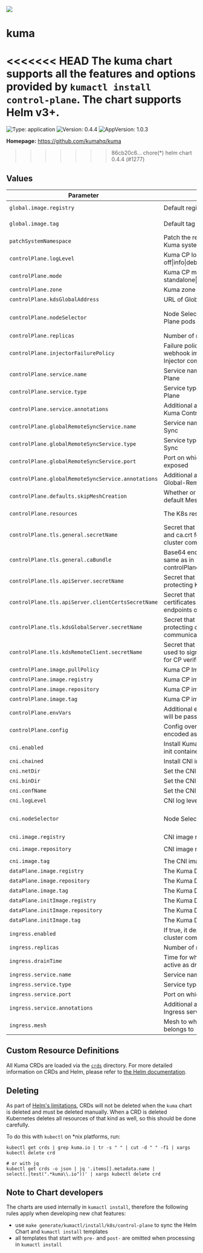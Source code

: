 [![][kuma-logo]][kuma-url]

# kuma

<<<<<<< HEAD
The kuma chart supports all the features and options provided by `kumactl install control-plane`.
The chart supports Helm v3+.
=======
![Type: application](https://img.shields.io/badge/Type-application-informational?style=flat-square) ![Version: 0.4.4](https://img.shields.io/badge/Version-0.4.4-informational?style=flat-square) ![AppVersion: 1.0.3](https://img.shields.io/badge/AppVersion-1.0.3-informational?style=flat-square)

**Homepage:** <https://github.com/kumahq/kuma>
>>>>>>> 86cb20c6... chore(*) helm chart 0.4.4 (#1277)

## Values

| Parameter                                          | Description                                                                                         | Default                                                  |
|----------------------------------------------------|-----------------------------------------------------------------------------------------------------|----------------------------------------------------------|
| `global.image.registry`                            | Default registry for all Kuma images                                                                | `kong-docker-kuma-docker.bintray.io`                     |
| `global.image.tag`                                 | Default tag for all Kuma images                                                                     | nil, defaults to Chart.AppVersion                        |
| `patchSystemNamespace`                             | Patch the release namespace with the Kuma system label                                              | `true`                                                   |
| `controlPlane.logLevel`                            | Kuma CP log level: one of off\|info\|debug                                                          | `info`                                                   |
| `controlPlane.mode`                                | Kuma CP modes: one of standalone\|remote\|global                                                    | `standalone`                                             |
| `controlPlane.zone`                                | Kuma zone name                                                                                      | nil                                                      |
| `controlPlane.kdsGlobalAddress`                    | URL of Global Kuma CP                                                                               |                                                          |
| `controlPlane.nodeSelector`                        | Node Selector for the Kuma Control Plane pods                                                       | `{ kubernetes.io/os: linux, kubernetes.io/arch: amd64 }` |
| `controlPlane.replicas`                            | Number of replicas of the Kuma CP                                                                   | 1                                                        |
| `controlPlane.injectorFailurePolicy`               | Failure policy of the mutating webhook implemented by the Kuma Injector component                   | `Ignore`                                                 |
| `controlPlane.service.name`                        | Service name of the Kuma Control Plane                                                              | nil                                                      |
| `controlPlane.service.type`                        | Service type of the Kuma Control Plane                                                              | ClusterIP                                                |
| `controlPlane.service.annotations`                 | Additional annotations to put on the Kuma Control Plane service                                     | {}                                                       |
| `controlPlane.globalRemoteSyncService.name`        | Service name of the Global-Remote Sync                                                              | nil                                                      |
| `controlPlane.globalRemoteSyncService.type`        | Service type of the Global-Remote Sync                                                              | LoadBalancer                                             |
| `controlPlane.globalRemoteSyncService.port`        | Port on which Global-Remote Sync is exposed                                                         | 5685                                                     |
| `controlPlane.globalRemoteSyncService.annotations` | Additional annotations to put on the Global-Remote Sync service                                     | {}                                                       |
| `controlPlane.defaults.skipMeshCreation`           | Whether or not to skip creating the default Mesh                                                    | `true`                                                   |
| `controlPlane.resources`                           | The K8s resources spec for Kuma CP                                                                  | nil, differs based on mode                               |
| `controlPlane.tls.general.secretName`              | Secret that contains tls.crt, key.crt and ca.crt for protecting Kuma in-cluster communication       | nil, generated and self-signed                           |
| `controlPlane.tls.general.caBundle`                | Base64 encoded CA certificate (the same as in controlPlane.tls.general.secret#ca.crt)               | nil, generated and self-signed                           |
| `controlPlane.tls.apiServer.secretName`            | Secret that contains tls.crt, key.crt for protecting Kuma API on HTTPS                              | nil, autoconfigured from tls.general.secret              |
| `controlPlane.tls.apiServer.clientCertsSecretName` | Secret that contains list of .pem certificates that can access admin endpoints of Kuma API on HTTPS | nil                                                      |
| `controlPlane.tls.kdsGlobalServer.secretName`      | Secret that contains tls.crt, key.crt for protecting cross cluster communication                    | nil, autoconfigured from tls.general.secret              |
| `controlPlane.tls.kdsRemoteClient.secretName`      | Secret that contains ca.crt which was used to sign KDS Global server. Used for CP verification      | nil                                                      |
| `controlPlane.image.pullPolicy`                    | Kuma CP ImagePullPolicy                                                                             | `IfNotPresent`                                           |
| `controlPlane.image.registry`                      | Kuma CP image registry                                                                              | nil, uses global                                         |
| `controlPlane.image.repository`                    | Kuma CP image repository                                                                            | `kuma-cp`                                                |
| `controlPlane.image.tag`                           | Kuma CP image tag                                                                                   | nil, uses global                                         |
| `controlPlane.envVars`                             | Additional environment variables that will be passed to the control plane                           | {}                                                       |
| `controlPlane.config`                              | Config overrides for Kuma CP (YAML encoded as string)                                               |                                                          |
| `cni.enabled`                                      | Install Kuma with CNI instead of proxy init container                                               | `false`                                                  |
| `cni.chained`                                      | Install CNI in chained mode                                                                         | `false`                                                  |
| `cni.netDir`                                       | Set the CNI install directory                                                                       | `/etc/cni/multus/net.d`                                  |
| `cni.binDir`                                       | Set the CNI binary directory                                                                        | `/var/lib/cni/bin`                                       |
| `cni.confName`                                     | Set the CNI configuration name                                                                      | `kuma-cni.conf`                                          |
| `cni.logLevel`                                     | CNI log level: one of off\|info\|debug                                                              | `info`                                                   |
| `cni.nodeSelector`                                 | Node Selector for the CNI pods                                                                      | `{ kubernetes.io/os: linux, kubernetes.io/arch: amd64 }` |
| `cni.image.registry`                               | CNI image registry                                                                                  | `docker.io`                                              |
| `cni.image.repository`                             | CNI image repository                                                                                | `lobkovilya/install-cni`                                 |
| `cni.image.tag`                                    | The CNI image tag                                                                                   | `0.0.2`                                                  |
| `dataPlane.image.registry`                         | The Kuma DP image registry                                                                          | nil, uses global                                         |
| `dataPlane.image.repository`                       | The Kuma DP image repository                                                                        | `kuma-cp`                                                |
| `dataPlane.image.tag`                              | The Kuma DP image tag                                                                               | nil, uses global                                         |
| `dataPlane.initImage.registry`                     | The Kuma DP init image registry                                                                     | nil, uses global                                         |
| `dataPlane.initImage.repository`                   | The Kuma DP init image repository                                                                   | `kuma-init`                                              |
| `dataPlane.initImage.tag`                          | The Kuma DP init image tag                                                                          | nil, uses global                                         |
| `ingress.enabled`                                  | If true, it deploys Ingress for cross cluster communication                                         | false                                                    |
| `ingress.replicas`                                 | Number of replicas of the Ingress                                                                   | 1                                                        |
| `ingress.drainTime`                                | Time for which old listener will still be active as draining                                        | 30s                                                      |
| `ingress.service.name`                             | Service name of the Ingress                                                                         | nil                                                      |
| `ingress.service.type`                             | Service type of the Ingress                                                                         | LoadBalancer                                             |
| `ingress.service.port`                             | Port on which Ingress is exposed                                                                    | 10001                                                    |
| `ingress.service.annotations`                      | Additional annotations to put on the Ingress service                                                | {}                                                       |
| `ingress.mesh`                                     | Mesh to which Dataplane Ingress belongs to                                                          | default                                                  |

## Custom Resource Definitions

All Kuma CRDs are loaded via the [`crds`](crds) directory. For more detailed information on CRDs and Helm,
please refer to [the Helm documentation][helm-crd].

## Deleting

As part of [Helm's limitations][helm-crd-limitations], CRDs will not be deleted when the `kuma` chart is deleted and 
must be deleted manually. When a CRD is deleted Kubernetes deletes all resources of that kind as well, so this should
be done carefully.

To do this with `kubectl` on *nix platforms, run: 

```shell
kubectl get crds | grep kuma.io | tr -s " " | cut -d " " -f1 | xargs kubectl delete crd

# or with jq
kubectl get crds -o json | jq '.items[].metadata.name | select(.|test(".*kuma\\.io"))' | xargs kubectl delete crd
```

## Note to Chart developers

The charts are used internally in `kumactl install`, therefore the following rules apply when developing new chat features:
 * use `make generate/kumactl/install/k8s/control-plane` to sync the Helm Chart and `kumactl install` templates
 * all templates that start with `pre-` and `post-` are omitted when processing in `kumactl install`  

[kuma-url]: https://kuma.io/
[kuma-logo]: https://kuma-public-assets.s3.amazonaws.com/kuma-logo-v2.png
[helm-crd]: https://helm.sh/docs/chart_best_practices/custom_resource_definitions/
[helm-crd-limitations]: https://helm.sh/docs/topics/charts/#limitations-on-crds
